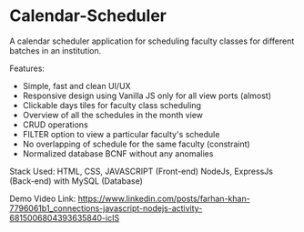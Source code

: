 # Calendar-Scheduler
A calendar scheduler application for scheduling faculty classes for different batches in an institution.

Features:
- Simple, fast and clean UI/UX
- Responsive design using Vanilla JS only for all view ports (almost)
- Clickable days tiles for faculty class scheduling
- Overview of all the schedules in the month view
- CRUD operations
- FILTER option to view a particular faculty's schedule
- No overlapping of schedule for the same faculty (constraint)
- Normalized database BCNF without any anomalies

Stack Used: HTML, CSS, JAVASCRIPT (Front-end)
NodeJs, ExpressJs (Back-end) with MySQL (Database)

Demo Video Link: https://www.linkedin.com/posts/farhan-khan-7796061b1_connections-javascript-nodejs-activity-6815006804393635840-icIS